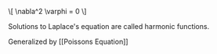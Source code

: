 \\[
\nabla^2 \varphi = 0
\\]

Solutions to Laplace's equation are called harmonic functions.

Generalized by [[Poissons Equation]]
